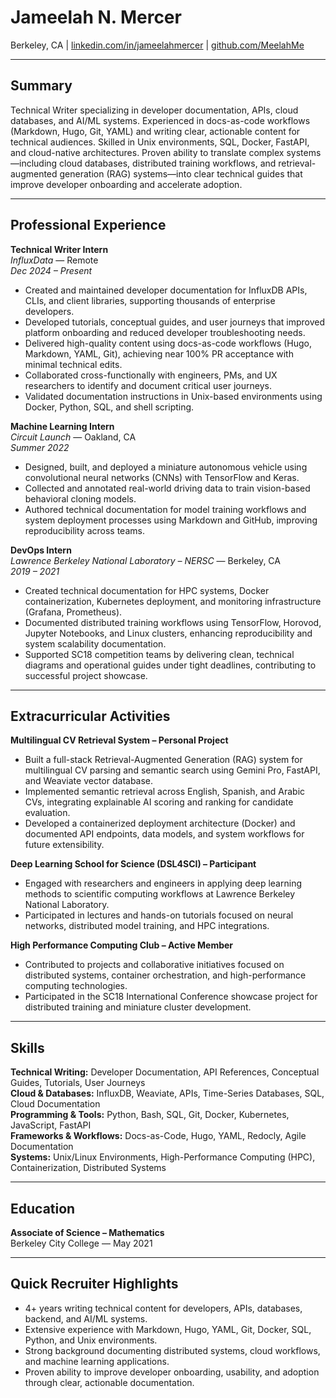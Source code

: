 # Jameelah N. Mercer  
Berkeley, CA | [linkedin.com/in/jameelahmercer](https://linkedin.com/in/jameelahmercer) | [github.com/MeelahMe](https://github.com/MeelahMe)

---

## Summary
Technical Writer specializing in developer documentation, APIs, cloud databases, and AI/ML systems. Experienced in docs-as-code workflows (Markdown, Hugo, Git, YAML) and writing clear, actionable content for technical audiences. Skilled in Unix environments, SQL, Docker, FastAPI, and cloud-native architectures. Proven ability to translate complex systems—including cloud databases, distributed training workflows, and retrieval-augmented generation (RAG) systems—into clear technical guides that improve developer onboarding and accelerate adoption.

---

## Professional Experience

**Technical Writer Intern**  
*InfluxData* — Remote  
*Dec 2024 – Present*  
- Created and maintained developer documentation for InfluxDB APIs, CLIs, and client libraries, supporting thousands of enterprise developers.
- Developed tutorials, conceptual guides, and user journeys that improved platform onboarding and reduced developer troubleshooting needs.
- Delivered high-quality content using docs-as-code workflows (Hugo, Markdown, YAML, Git), achieving near 100% PR acceptance with minimal technical edits.
- Collaborated cross-functionally with engineers, PMs, and UX researchers to identify and document critical user journeys.
- Validated documentation instructions in Unix-based environments using Docker, Python, SQL, and shell scripting.

**Machine Learning Intern**  
*Circuit Launch* — Oakland, CA  
*Summer 2022*  
- Designed, built, and deployed a miniature autonomous vehicle using convolutional neural networks (CNNs) with TensorFlow and Keras.
- Collected and annotated real-world driving data to train vision-based behavioral cloning models.
- Authored technical documentation for model training workflows and system deployment processes using Markdown and GitHub, improving reproducibility across teams.

**DevOps Intern**  
*Lawrence Berkeley National Laboratory – NERSC* — Berkeley, CA  
*2019 – 2021*  
- Created technical documentation for HPC systems, Docker containerization, Kubernetes deployment, and monitoring infrastructure (Grafana, Prometheus).
- Documented distributed training workflows using TensorFlow, Horovod, Jupyter Notebooks, and Linux clusters, enhancing reproducibility and system scalability documentation.
- Supported SC18 competition teams by delivering clean, technical diagrams and operational guides under tight deadlines, contributing to successful project showcase.

---

## Extracurricular Activities

**Multilingual CV Retrieval System – Personal Project**  
- Built a full-stack Retrieval-Augmented Generation (RAG) system for multilingual CV parsing and semantic search using Gemini Pro, FastAPI, and Weaviate vector database.
- Implemented semantic retrieval across English, Spanish, and Arabic CVs, integrating explainable AI scoring and ranking for candidate evaluation.
- Developed a containerized deployment architecture (Docker) and documented API endpoints, data models, and system workflows for future extensibility.

**Deep Learning School for Science (DSL4SCI) – Participant**  
- Engaged with researchers and engineers in applying deep learning methods to scientific computing workflows at Lawrence Berkeley National Laboratory.
- Participated in lectures and hands-on tutorials focused on neural networks, distributed model training, and HPC integrations.

**High Performance Computing Club – Active Member**  
- Contributed to projects and collaborative initiatives focused on distributed systems, container orchestration, and high-performance computing technologies.
- Participated in the SC18 International Conference showcase project for distributed training and miniature cluster development.

---

## Skills

**Technical Writing:** Developer Documentation, API References, Conceptual Guides, Tutorials, User Journeys  
**Cloud & Databases:** InfluxDB, Weaviate, APIs, Time-Series Databases, SQL, Cloud Documentation  
**Programming & Tools:** Python, Bash, SQL, Git, Docker, Kubernetes, JavaScript, FastAPI  
**Frameworks & Workflows:** Docs-as-Code, Hugo, YAML, Redocly, Agile Documentation  
**Systems:** Unix/Linux Environments, High-Performance Computing (HPC), Containerization, Distributed Systems

---

## Education

**Associate of Science – Mathematics**  
Berkeley City College — May 2021

---

## Quick Recruiter Highlights
- 4+ years writing technical content for developers, APIs, databases, backend, and AI/ML systems.
- Extensive experience with Markdown, Hugo, YAML, Git, Docker, SQL, Python, and Unix environments.
- Strong background documenting distributed systems, cloud workflows, and machine learning applications.
- Proven ability to improve developer onboarding, usability, and adoption through clear, actionable documentation.
